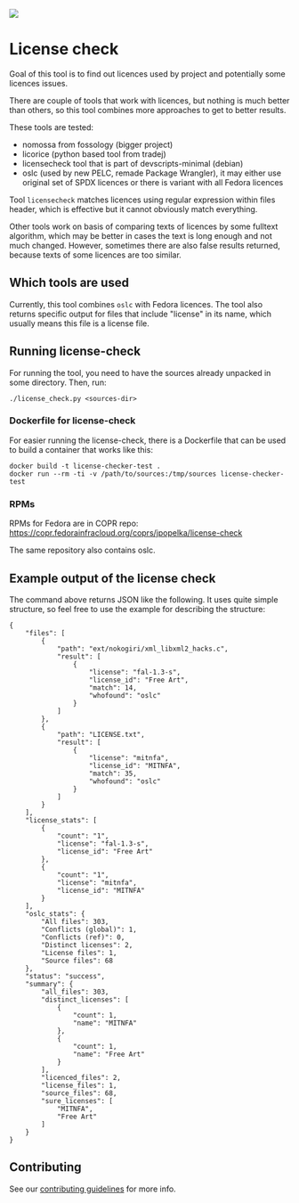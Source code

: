 <a href="https://copr.fedorainfracloud.org/coprs/jpopelka/license-check/package/license-check/"><img src="https://copr.fedorainfracloud.org/coprs/jpopelka/license-check/package/license-check/status_image/last_build.png" /></a>
# License check

Goal of this tool is to find out licences used by project and potentially some licences issues.

There are couple of tools that work with licences, but nothing is much better than others, so this tool combines more approaches to get to better results.

These tools are tested:

* nomossa from fossology (bigger project)
* licorice (python based tool from tradej)
* licensecheck tool that is part of devscripts-minimal (debian)
* oslc (used by new PELC, remade Package Wrangler), it may either use original set of SPDX licences or there is variant with all Fedora licences

Tool `licensecheck` matches licences using regular expression within files header, which is effective but it cannot obviously match everything.

Other tools work on basis of comparing texts of licences by some fulltext algorithm, which may be better in cases the text is long enough and not much changed. However, sometimes there are also false results returned, because texts of some licences are too similar.

## Which tools are used

Currently, this tool combines `oslc` with Fedora licences. The tool also returns specific output for files that include "license" in its name, which usually means this file is a license file.

## Running license-check

For running the tool, you need to have the sources already unpacked in some directory. Then, run:

```
./license_check.py <sources-dir>
```

### Dockerfile for license-check

For easier running the license-check, there is a Dockerfile that can be used to build a container that works like this:

```
docker build -t license-checker-test .
docker run --rm -ti -v /path/to/sources:/tmp/sources license-checker-test
```

### RPMs

RPMs for Fedora are in COPR repo: https://copr.fedorainfracloud.org/coprs/jpopelka/license-check

The same repository also contains oslc.

## Example output of the license check

The command above returns JSON like the following. It uses quite simple structure, so feel free to use the example for describing the structure:

```
{
    "files": [
        {
            "path": "ext/nokogiri/xml_libxml2_hacks.c",
            "result": [
                {
                    "license": "fal-1.3-s",
                    "license_id": "Free Art",
                    "match": 14,
                    "whofound": "oslc"
                }
            ]
        },
        {
            "path": "LICENSE.txt",
            "result": [
                {
                    "license": "mitnfa",
                    "license_id": "MITNFA",
                    "match": 35,
                    "whofound": "oslc"
                }
            ]
        }
    ],
    "license_stats": [
        {
            "count": "1",
            "license": "fal-1.3-s",
            "license_id": "Free Art"
        },
        {
            "count": "1",
            "license": "mitnfa",
            "license_id": "MITNFA"
        }
    ],
    "oslc_stats": {
        "All files": 303,
        "Conflicts (global)": 1,
        "Conflicts (ref)": 0,
        "Distinct licenses": 2,
        "License files": 1,
        "Source files": 68
    },
    "status": "success",
    "summary": {
        "all_files": 303,
        "distinct_licenses": [
            {
                "count": 1,
                "name": "MITNFA"
            },
            {
                "count": 1,
                "name": "Free Art"
            }
        ],
        "licenced_files": 2,
        "license_files": 1,
        "source_files": 68,
        "sure_licenses": [
            "MITNFA",
            "Free Art"
        ]
    }
}
```

## Contributing

See our [contributing guidelines](https://github.com/fabric8-analytics/common/blob/master/CONTRIBUTING.md) for more info.
 
